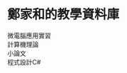 鄭家和的教學資料庫
====

微電腦應用實習<BR>
計算機理論<BR>
小論文<BR>
程式設計C#<BR>

[Daring Fireball]: http://daringfireball.net/
